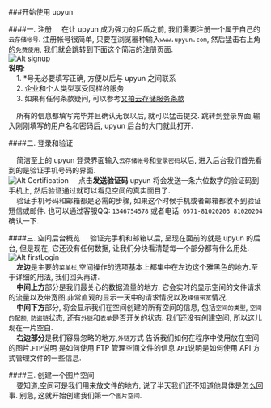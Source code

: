 ###开始使用 upyun

####一. 注册
&nbsp;&nbsp;&nbsp;&nbsp;在让 upyun 成为强力的后盾之前, 我们需要注册一个属于自己的```云存储帐号```. 注册帐号很简单, 只要在浏览器种输入```www.upyun.com```, 然后猛击右上角的```免费使用```, 我们就会跳转到下面这个简洁的注册页面.  
 ![Alt signup](http://upyun-blog-pic.b0.upaiyun.com/upyunBlog/signup.png)    
 **说明:**    
 &nbsp;&nbsp;&nbsp;&nbsp;1. *号无必要填写正确, 方便以后与 upyun 之间联系    
 &nbsp;&nbsp;&nbsp;&nbsp;2. 企业和个人类型享受同样的服务    
 &nbsp;&nbsp;&nbsp;&nbsp;3. 如果有任何条款疑问, 可以参考[又拍云存储服务条款](https://www.upyun.com/tos.html)
 
&nbsp;&nbsp;&nbsp;&nbsp;所有的信息都填写完毕并且确认无误以后, 就可以猛击提交. 跳转到登录界面,输入刚刚填写的用户名和密码后, upyun 后台的大门就此打开.    
 
####二. 登录和验证    

&nbsp;&nbsp;&nbsp;&nbsp;简洁至上的 upyun 登录界面输入```云存储帐号```和```登录密码```以后, 进入后台我们首先看到的是验证手机号码的界面.    
![Alt Certification](http://upyun-blog-pic.b0.upaiyun.com/upyunBlog/Certification.png)
 &nbsp;&nbsp;&nbsp;&nbsp;点击**发送验证码** upyun 将会发送一条六位数字的验证码到手机上, 然后验证通过就可以看见空间的真实面目了.    
 &nbsp;&nbsp;&nbsp;&nbsp;验证手机号码和邮箱都是必需的步骤, 如果这个时候手机或者邮箱都收不到验证短信或邮件. 也可以通过客服QQ: ```1346754578``` 或者电话: ```0571-81020203 81020204```确认一下.

####三. 空间后台概览
&nbsp;&nbsp;&nbsp;&nbsp;验证完手机和邮箱以后, 呈现在面前的就是 upyun 的后台, 但是现在, 它还没有任何数据, 让我们分块看清楚每一个部分都有什么用处.    
![Alt firstLogin](http://upyun-blog-pic.b0.upaiyun.com/upyunBlog/firstLogin.png)    
&nbsp;&nbsp;&nbsp;&nbsp;**左边**是主要的```菜单栏```,空间操作的选项基本上都集中在左边这个雅黑色的地方.至于详细的用法, 我们回头再讲.     
&nbsp;&nbsp;&nbsp;&nbsp;**中间上方**部分是我们最关心的数据流量的地方, 它会实时的显示空间的文件请求的流量以及带宽图.非常直观的显示一天中的请求情况以及```峰值带宽```情况.    
&nbsp;&nbsp;&nbsp;&nbsp;**中间下方**部分, 将会显示我们在空间创建的所有空间的信息, 包括```空间的类型```, ```空间的配额```, ```防盗链```状态, 还有```外链```和```表单```是否开关的状态. 我们还没有创建空间, 所以这儿现在一片空白.    
&nbsp;&nbsp;&nbsp;&nbsp;**右边部分**是我们容易忽略的地方,```外链```方式 告诉我们如何在程序中使用放在空间的图片.```FTP```说明 是如何使用 FTP 管理空间文件的信息.```API```说明是如何使用 API 方式管理文件的一些信息.

####三. 创建一个图片空间    
&nbsp;&nbsp;&nbsp;&nbsp;要知道,空间可是我们用来放文件的地方, 说了半天我们还不知道他具体是怎么回事. 别急, 这就开始创建我们第一个```图片空间```.    
&nbsp;&nbsp;&nbsp;&nbsp;
